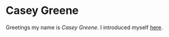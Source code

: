 # Casey Greene

Greetings my name is _Casey Greene_. I introduced myself [here](https://github.com/cognoma/cognoma/issues/2#issuecomment-230752808 "cognoma/cognoma#2: Introduction Issue").

